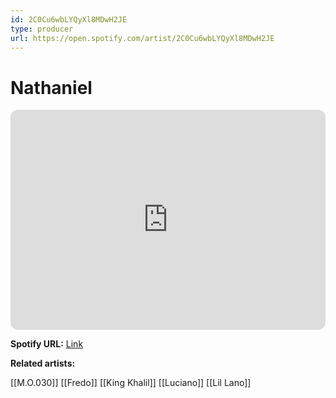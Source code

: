 ```yaml
---
id: 2C0Cu6wbLYQyXl8MDwH2JE
type: producer
url: https://open.spotify.com/artist/2C0Cu6wbLYQyXl8MDwH2JE
---
```

# Nathaniel

<iframe style="border-radius:12px" src="https://open.spotify.com/embed/artist/2C0Cu6wbLYQyXl8MDwH2JE" width="100%" height="352" frameBorder="0" allowfullscreen="" allow="autoplay; clipboard-write; encrypted-media; fullscreen; picture-in-picture" loading="lazy"></iframe>

**Spotify URL:** [Link](https://open.spotify.com/artist/2C0Cu6wbLYQyXl8MDwH2JE)

**Related artists:**

[[M.O.030]]
[[Fredo]]
[[King Khalil]]
[[Luciano]]
[[Lil Lano]]

